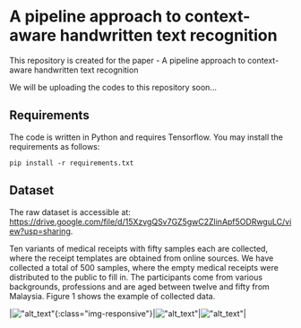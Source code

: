 # A pipeline approach to context-aware handwritten text recognition

This repository is created for the paper - A pipeline approach to context-aware handwritten text recognition

We will be uploading the codes to this repository soon...


## Requirements
The code is written in Python and requires Tensorflow. You may install the requirements as follows:
```
pip install -r requirements.txt
```

## Dataset
The raw dataset is accessible at: https://drive.google.com/file/d/15XzvgQSv7GZ5gwC2ZlinApf5ODRwguLC/view?usp=sharing.

Ten variants of medical receipts with fifty samples each are collected, where the receipt templates are obtained from online sources. We have collected a total of 500 samples, where the empty medical receipts were distributed to the public to fill in. The participants come from various backgrounds, professions and are aged between twelve and fifty from Malaysia. Figure 1 shows the example of collected data.

|!["alt_text"](https://github.com/yeefantan/ResNet-101T-for-HCR/tree/main/figures/Raw_1.jpg "Raw 1"){:class="img-responsive"}|!["alt_text"](https://github.com/yeefantan/ResNet-101T-for-HCR/tree/main/figures/Raw_2.jpg "Raw 2" )|!["alt_text"](https://github.com/yeefantan/ResNet-101T-for-HCR/tree/main/figures/Raw_3.jpg "Raw 3")|
